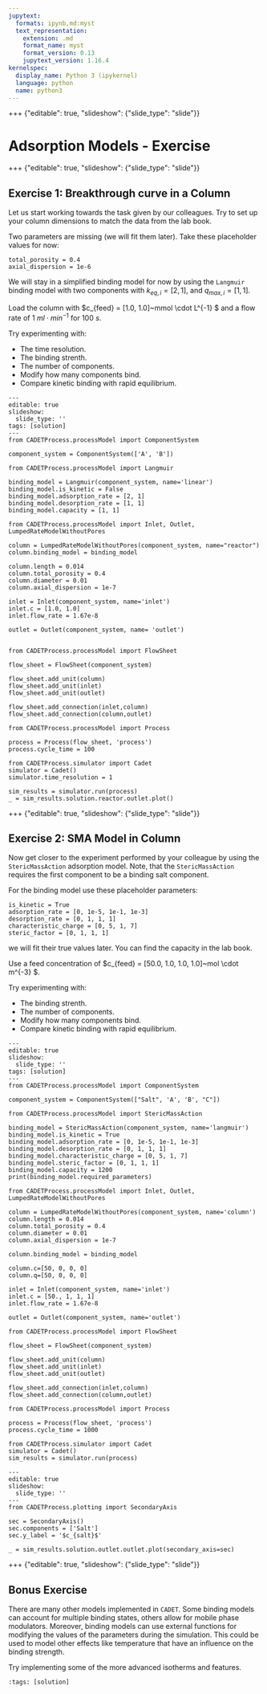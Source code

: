 ```yaml
---
jupytext:
  formats: ipynb,md:myst
  text_representation:
    extension: .md
    format_name: myst
    format_version: 0.13
    jupytext_version: 1.16.4
kernelspec:
  display_name: Python 3 (ipykernel)
  language: python
  name: python3
---
```


+++ {"editable": true, "slideshow": {"slide_type": "slide"}}

# Adsorption Models - Exercise

+++ {"editable": true, "slideshow": {"slide_type": "slide"}}

## Exercise 1: Breakthrough curve in a Column

Let us start working towards the task given by our colleagues. Try to set up your column dimensions to match the data from the lab book.

Two parameters are missing (we will fit them later). Take these placeholder values for now:

```
total_porosity = 0.4
axial_dispersion = 1e-6
```


We will stay in a simplified binding model for now by using the `Langmuir` binding model with two components with $k_{eq, i} = [2, 1]$, and $q_{max, i} = [1, 1]$.

Load the column with $c_{feed} = [1.0, 1.0]~mmol \cdot L^{-1} $ and a flow rate of $1 ~ml \cdot min^{-1}$ for $100~s$.

Try experimenting with:
- The time resolution.
- The binding strenth.
- The number of components.
- Modify how many components bind.
- Compare kinetic binding with rapid equilibrium.

```{code-cell} ipython3
---
editable: true
slideshow:
  slide_type: ''
tags: [solution]
---
from CADETProcess.processModel import ComponentSystem

component_system = ComponentSystem(['A', 'B'])

from CADETProcess.processModel import Langmuir

binding_model = Langmuir(component_system, name='linear')
binding_model.is_kinetic = False
binding_model.adsorption_rate = [2, 1]
binding_model.desorption_rate = [1, 1]
binding_model.capacity = [1, 1]

from CADETProcess.processModel import Inlet, Outlet, LumpedRateModelWithoutPores

column = LumpedRateModelWithoutPores(component_system, name="reactor")
column.binding_model = binding_model

column.length = 0.014
column.total_porosity = 0.4
column.diameter = 0.01
column.axial_dispersion = 1e-7

inlet = Inlet(component_system, name='inlet')
inlet.c = [1.0, 1.0]
inlet.flow_rate = 1.67e-8

outlet = Outlet(component_system, name= 'outlet')


from CADETProcess.processModel import FlowSheet

flow_sheet = FlowSheet(component_system)

flow_sheet.add_unit(column)
flow_sheet.add_unit(inlet)
flow_sheet.add_unit(outlet)

flow_sheet.add_connection(inlet,column)
flow_sheet.add_connection(column,outlet)

from CADETProcess.processModel import Process

process = Process(flow_sheet, 'process')
process.cycle_time = 100

from CADETProcess.simulator import Cadet
simulator = Cadet()
simulator.time_resolution = 1

sim_results = simulator.run(process)
_ = sim_results.solution.reactor.outlet.plot()
```

+++ {"editable": true, "slideshow": {"slide_type": "slide"}}

## Exercise 2: SMA Model in Column

Now get closer to the experiment performed by your colleague by using the `StericMassAction` adsorption model. Note, that the `StericMassAction` requires the first component to be a binding salt component.

For the binding model use these placeholder parameters:
```
is_kinetic = True
adsorption_rate = [0, 1e-5, 1e-1, 1e-3]
desorption_rate = [0, 1, 1, 1]
characteristic_charge = [0, 5, 1, 7]
steric_factor = [0, 1, 1, 1]
```
we will fit their true values later. You can find the capacity in the lab book.

Use a feed concentration of $c_{feed} = [50.0, 1.0, 1.0, 1.0]~mol \cdot m^{-3} $.

Try experimenting with:
- The binding strenth.
- The number of components.
- Modify how many components bind.
- Compare kinetic binding with rapid equilibrium.

```{code-cell} ipython3
---
editable: true
slideshow:
  slide_type: ''
tags: [solution]
---
from CADETProcess.processModel import ComponentSystem

component_system = ComponentSystem(["Salt", 'A', 'B', "C"])

from CADETProcess.processModel import StericMassAction

binding_model = StericMassAction(component_system, name='langmuir')
binding_model.is_kinetic = True
binding_model.adsorption_rate = [0, 1e-5, 1e-1, 1e-3]
binding_model.desorption_rate = [0, 1, 1, 1]
binding_model.characteristic_charge = [0, 5, 1, 7]
binding_model.steric_factor = [0, 1, 1, 1]
binding_model.capacity = 1200
print(binding_model.required_parameters)

from CADETProcess.processModel import Inlet, Outlet, LumpedRateModelWithoutPores

column = LumpedRateModelWithoutPores(component_system, name='column')
column.length = 0.014
column.total_porosity = 0.4
column.diameter = 0.01
column.axial_dispersion = 1e-7

column.binding_model = binding_model

column.c=[50, 0, 0, 0]
column.q=[50, 0, 0, 0]

inlet = Inlet(component_system, name='inlet')
inlet.c = [50., 1, 1, 1]
inlet.flow_rate = 1.67e-8

outlet = Outlet(component_system, name='outlet')

from CADETProcess.processModel import FlowSheet

flow_sheet = FlowSheet(component_system)

flow_sheet.add_unit(column)
flow_sheet.add_unit(inlet)
flow_sheet.add_unit(outlet)

flow_sheet.add_connection(inlet,column)
flow_sheet.add_connection(column,outlet)

from CADETProcess.processModel import Process

process = Process(flow_sheet, 'process')
process.cycle_time = 1000

from CADETProcess.simulator import Cadet
simulator = Cadet()
sim_results = simulator.run(process)
```

```{code-cell} ipython3
---
editable: true
slideshow:
  slide_type: ''
---
from CADETProcess.plotting import SecondaryAxis

sec = SecondaryAxis()
sec.components = ['Salt']
sec.y_label = '$c_{salt}$'

_ = sim_results.solution.outlet.outlet.plot(secondary_axis=sec)
```

+++ {"editable": true, "slideshow": {"slide_type": "slide"}}

## Bonus Exercise

There are many other models implemented in `CADET`.
Some binding models can account for multiple binding states, others allow for mobile phase modulators.
Moreover, binding models can use external functions for modifying the values of the parameters during the simulation.
This could be used to model other effects like temperature that have an influence on the binding strength.

Try implementing some of the more advanced isotherms and features.

```{code-cell} ipython3
:tags: [solution]


```
